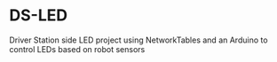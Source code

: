 # DS-LED
Driver Station side LED project using NetworkTables and an Arduino to control LEDs based on robot sensors
